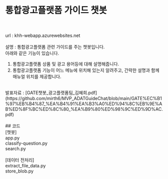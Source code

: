 # 통합광고플랫폼 가이드 챗봇<br/> <br/>
url : khh-webapp.azurewebsites.net<br/>
<br/>
설명 : 통합광고플랫폼 관련 가이드를 주는 챗봇입니다.<br/>
아래와 같은 기능이 있습니다.<br/>
1. 통합광고플랫폼 상품 및 광고 용어등에 대해 설명해줍니다.<br/>
2. 통합광고플랫폼 기능이 어느 메뉴에 위치해 있는지 알려주고, 간략한 설명과 함께 매뉴얼 위치를 제공합니다.<br/>
<br/>
발표자료 : [GATE챗봇_광고플랫폼팀_김혜희.pdf](https://github.com/mirth6/MVP_ADATGuideChat/blob/main/GATE%EC%B1%97%EB%B4%87_%EA%B4%91%EA%B3%A0%ED%94%8C%EB%9E%AB%ED%8F%BC%ED%8C%80_%EA%B9%80%ED%98%9C%ED%9D%AC.pdf)
<br/>
<br/>
## 코드 <br/>
[챗봇] <br/>
app.py<br/>
classify-question.py<br/>
search.py<br/>
<br/>
[데이터 전처리] <br/>
extract_file_data.py <br/>
store_blob.py<br/>



